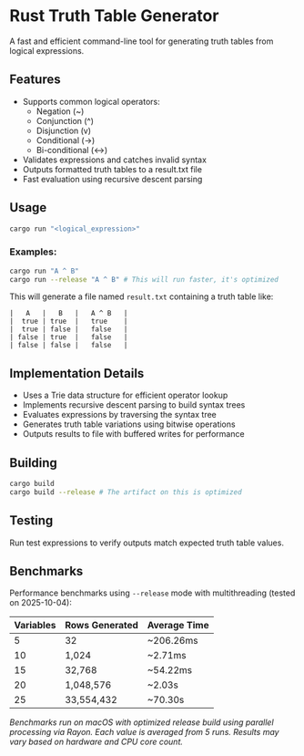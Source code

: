 # Rust Truth Table Generator

A fast and efficient command-line tool for generating truth tables from logical expressions.

## Features

- Supports common logical operators:
  - Negation (~)
  - Conjunction (^)
  - Disjunction (v)
  - Conditional (->)
  - Bi-conditional (<->)
- Validates expressions and catches invalid syntax
- Outputs formatted truth tables to a result.txt file
- Fast evaluation using recursive descent parsing

## Usage

```bash
cargo run "<logical_expression>"
```

### Examples:
```bash
cargo run "A ^ B"
cargo run --release "A ^ B" # This will run faster, it's optimized
```

This will generate a file named `result.txt` containing a truth table like:

```
|   A   |   B   |   A ^ B   |
|  true | true  |   true    |
|  true | false |   false   |
| false | true  |   false   |
| false | false |   false   |
```

## Implementation Details

- Uses a Trie data structure for efficient operator lookup
- Implements recursive descent parsing to build syntax trees
- Evaluates expressions by traversing the syntax tree
- Generates truth table variations using bitwise operations
- Outputs results to file with buffered writes for performance

## Building

```bash
cargo build
cargo build --release # The artifact on this is optimized
```

## Testing

Run test expressions to verify outputs match expected truth table values.

## Benchmarks

Performance benchmarks using `--release` mode with multithreading (tested on 2025-10-04):

| Variables | Rows Generated | Average Time |
|-----------|----------------|--------------|
| 5         | 32             | ~206.26ms    |
| 10        | 1,024          | ~2.71ms      |
| 15        | 32,768         | ~54.22ms     |
| 20        | 1,048,576      | ~2.03s       |
| 25        | 33,554,432     | ~70.30s      |

*Benchmarks run on macOS with optimized release build using parallel processing via Rayon. Each value is averaged from 5 runs. Results may vary based on hardware and CPU core count.*
